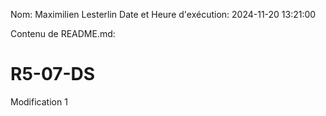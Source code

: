 Nom: Maximilien Lesterlin
Date et Heure d'exécution: 2024-11-20 13:21:00

Contenu de README.md:

# R5-07-DS

Modification 1
